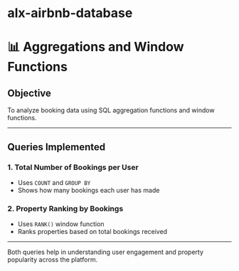 # alx-airbnb-database

# 📊 Aggregations and Window Functions

## Objective
To analyze booking data using SQL aggregation functions and window functions.

---

## Queries Implemented

### 1. Total Number of Bookings per User
- Uses `COUNT` and `GROUP BY`
- Shows how many bookings each user has made

### 2. Property Ranking by Bookings
- Uses `RANK()` window function
- Ranks properties based on total bookings received

---

Both queries help in understanding user engagement and property popularity across the platform.
